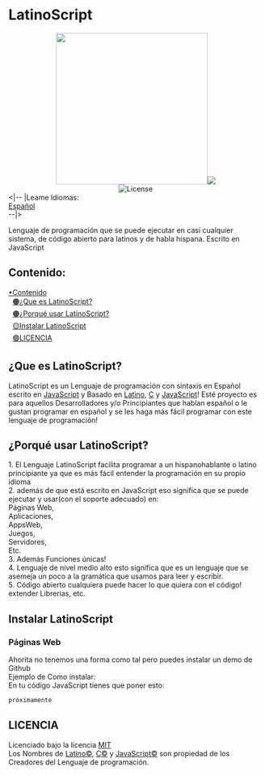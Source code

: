# LatinoScript
<div align="center"><img src="https://github.com/Trollhunters501/LatinoScript/raw/main/Archivos%20del%20Repo/20230702_205240_0000.png" width="300" height="300"/><img src="https://img.shields.io/badge/javascript-%23323330.svg?style=for-the-badge&logo=javascript&logoColor=%23F7DF1E"/><br/><img src="https://img.shields.io/npm/l/vue.svg" alt="License"/></div>
<|-- |Leame Idiomas:<br/>
  <a href="https://github.com/Trollhunters501/LatinoScript/blob/main/README.md">Español</a><br/>--|><br/>
<p>Lenguaje de programación que se puede ejecutar en casi cualquier sistema, de código abierto para latinos y de habla hispana. Escrito en JavaScript</p>
<h2>Contenido:</h2>
<a href="#contenido">•Contenido</a><br/>
&nbsp;&nbsp;<a href="#que-es-latinoscript">🟠¿Que es LatinoScript?</a><br/>
&nbsp;&nbsp;<a href="#porqu%C3%A9-usar-latinoscript">🟠¿Porqué usar LatinoScript?</a><br/>
&nbsp;&nbsp;<a href="#instalar-latinoscript">🟡Instalar LatinoScript</a><br/>
&nbsp;&nbsp;<a href="#licencia">🟢LICENCIA</a>
<h2>¿Que es LatinoScript?</h2>
LatinoScript es un Lenguaje de programación con sintaxis en Español escrito en <a href="https://es.m.wikipedia.org/wiki/JavaScript">JavaScript</a> y Basado en <a href="https://es.m.wikipedia.org/wiki/Latino_(lenguaje_de_programaci%C3%B3n)">Latino</a>, <a href="https://es.wikipedia.org/wiki/C_(lenguaje_de_programaci%C3%B3n)">C</a> y <a href="https://es.m.wikipedia.org/wiki/JavaScript">JavaScript</a>! Esté proyecto es para aquellos Desarrolladores y/o Principiantes que hablan español o le gustan programar en español y se les haga más fácil programar con este lenguaje de programación!
<h2>¿Porqué usar LatinoScript?</h2>
1. El Lenguaje LatinoScript facilita programar a un hispanohablante o latino principiante ya que es más fácil entender la programación en su propio idioma<br/>2. además de que está escrito en JavaScript eso significa que se puede ejecutar y usar(con el soporte adecuado) en:<br/>Páginas Web,<br/>Aplicaciones,<br/>AppsWeb,<br/>Juegos,<br/>Servidores,<br/>Etc.<br/>3. Además Funciones únicas!<br/>4. Lenguaje de nivel medio alto esto significa que es un lenguaje que se asemeja un poco a la gramática que usamos para leer y escribir.<br/>5. Código abierto cualquiera puede hacer lo que quiera con el código! extender Librerias, etc.
<h2>Instalar LatinoScript</h2>
<h3>Páginas Web</h3>
Ahorita no tenemos una forma como tal pero puedes instalar un demo de Github<br/>Ejemplo de Como instalar:<br/>En tu código JavaScript tienes que poner esto:<br/>

```js
próximamente
```

<h2>LICENCIA</h2>
Licenciado bajo la licencia <a href="https://github.com/Trollhunters501/LatinoScript/blob/main/LICENSE">MIT</a><br/>
Los Nombres de <a href="https://es.m.wikipedia.org/wiki/Latino_(lenguaje_de_programaci%C3%B3n)">Latino©</a>, <a href="https://es.wikipedia.org/wiki/C_(lenguaje_de_programaci%C3%B3n)">C©</a> y <a href="https://es.m.wikipedia.org/wiki/JavaScript">JavaScript©</a> son propiedad de los Creadores del Lenguaje de programación.
